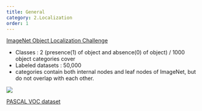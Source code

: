```yaml
---
title: General 
category: 2.Localization
order: 1
---
```


[ImageNet Object Localization Challenge](https://www.kaggle.com/c/imagenet-object-localization-challenge)

- Classes : 2 (presence(1) of object and absence(0) of object)  / 1000 object categories cover
- Labeled datasets : 50,000
- categories contain both internal nodes and leaf nodes of ImageNet, but do not overlap with each other.

<img class="zoom" src="https://storage.googleapis.com/kaggle-competitions/kaggle/3333/media/kit_fox.JPG" >


[PASCAL VOC dataset](http://host.robots.ox.ac.uk/pascal/VOC/)





